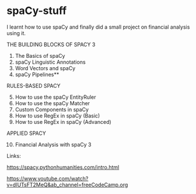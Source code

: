# spaCy-stuff
I learnt how to use spaCy and finally did a small project on financial analysis using it.

THE BUILDING BLOCKS OF SPACY 3

1. The Basics of spaCy
2. spaCy Linguistic Annotations
3. Word Vectors and spaCy
4. spaCy Pipelines**

RULES-BASED SPACY

5. How to use the spaCy EntityRuler
6. How to use the spaCy Matcher
7. Custom Components in spaCy
8. How to use RegEx in spaCy (Basic)
9. How to use RegEx in spaCy (Advanced)

APPLIED SPACY

10. Financial Analysis with spaCy 3

Links: 

https://spacy.pythonhumanities.com/intro.html

https://www.youtube.com/watch?v=dIUTsFT2MeQ&ab_channel=freeCodeCamp.org
